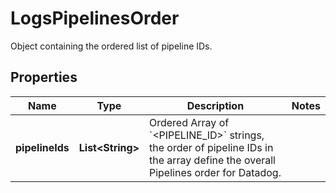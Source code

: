 

# LogsPipelinesOrder

Object containing the ordered list of pipeline IDs.

## Properties

Name | Type | Description | Notes
------------ | ------------- | ------------- | -------------
**pipelineIds** | **List&lt;String&gt;** | Ordered Array of &#x60;&lt;PIPELINE_ID&gt;&#x60; strings, the order of pipeline IDs in the array define the overall Pipelines order for Datadog. | 



